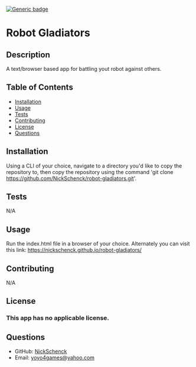 [![Generic badge](https://img.shields.io/badge/license-N/A-<COLOR>.svg)](#license)
  # Robot Gladiators
  ## Description
  A text/browser based app for battling yout robot against others.
  ## Table of Contents
  * [Installation](#installation)
  * [Usage](#usage)
  * [Tests](#tests)
  * [Contributing](#contributing)
  * [License](#license)
  * [Questions](#questions)
  ## Installation
  Using a CLI of your choice, navigate to a directory you'd like to copy the repository to, then copy the repository using the command 'git clone https://github.com/NickSchenck/robot-gladiators.git'.
  ## Tests
  N/A
  ## Usage
  Run the index.html file in a browser of your choice. Alternately you can visit this link: https://nickschenck.github.io/robot-gladiators/
  ## Contributing
  N/A
  ## License
  ### This app has no applicable license.
  ## Questions
  * GitHub: [NickSchenck](https://github.com/NickSchenck)
  * Email: 
  [yoyo4games@yahoo.com](mailto:yoyo4games@yahoo.com)
  